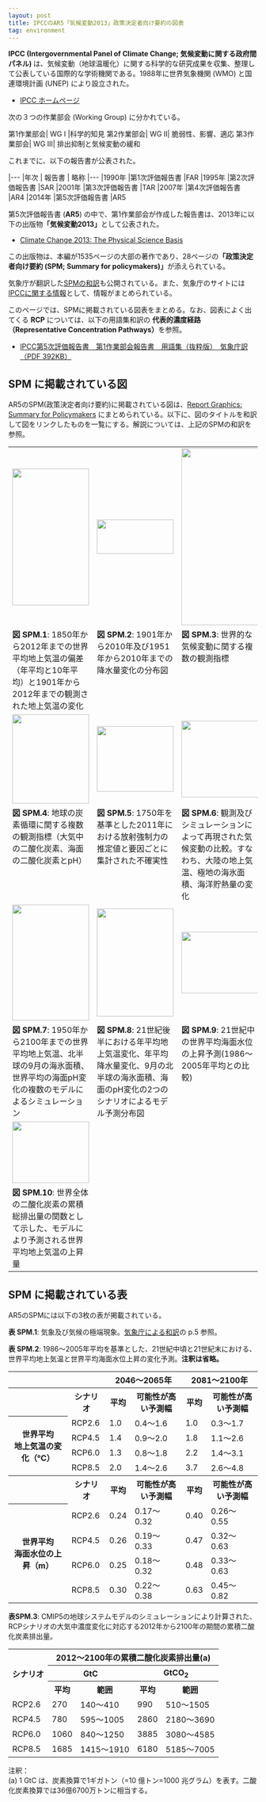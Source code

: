 ```yaml
---
layout: post
title: IPCCのAR5「気候変動2013」政策決定者向け要約の図表
tag: environment
---
```

<strong>IPCC (Intergovernmental Panel of Climate Change; 気候変動に関する政府間パネル) </strong>は、気候変動（地球温暖化）に関する科学的な研究成果を収集、整理して公表している国際的な学術機関である。1988年に世界気象機関 (WMO) と国連環境計画 (UNEP) により設立された。

- [IPCC ホームページ](http://www.ipcc.ch/)

次の３つの作業部会 (Working Group) に分かれている。

第1作業部会| WG I |科学的知見
第2作業部会| WG II| 脆弱性、影響、適応
第3作業部会| WG III| 排出抑制と気候変動の緩和

これまでに、以下の報告書が公表された。

|---
|年次 | 報告書 | 略称
|---
|1990年 |第1次評価報告書 |FAR
|1995年 |第2次評価報告書 |SAR
|2001年 |第3次評価報告書 |TAR
|2007年 |第4次評価報告書 |AR4
|2014年 |第5次評価報告書 |AR5

第5次評価報告書 (<strong>AR5</strong>) の中で、第1作業部会が作成した報告書は、2013年に以下の出版物<strong>「気候変動2013」</strong>として公表された。

- [Climate Change 2013: The Physical Science Basis](http://www.climatechange2013.org/)

この出版物は、本編が1535ページの大部の著作であり、28ページの<strong>「政策決定者向け要約 (SPM; Summary for policymakers)」</strong>が添えられている。

気象庁が翻訳した[SPMの和訳](http://www.climatechange2013.org/images/report/WG1AR5_SPM_brochure_jp.pdf)も公開されている。また、気象庁のサイトには[IPCCに関する情報](http://www.data.jma.go.jp/cpdinfo/ipcc/index.html)として、情報がまとめられている。

このページでは、SPMに掲載されている図表をまとめる。なお、図表によく出てくる <strong>RCP</strong> については、以下の用語集和訳の <strong>代表的濃度経路（Representative Concentration Pathways）</strong>を参照。

- [IPCC第5次評価報告書　第1作業部会報告書　用語集（抜粋版）　気象庁訳（PDF 392KB）](http://www.data.jma.go.jp/cpdinfo/ipcc/ar5/ipcc_ar5_wg1_glossary_jpn.pdf)

## SPM に掲載されている図 ##

AR5のSPM(政策決定者向け要約)に掲載されている図は、[Report Graphics: Summary for Policymakers](http://www.climatechange2013.org/report/reports-graphic/report-graphics/) にまとめられている。以下に、図のタイトルを和訳して図をリンクしたものを一覧にする。解説については、上記のSPMの和訳を参照。

<table>
  <tr>
   <td>
    <p>
     <a href="http://www.climatechange2013.org/images/figures/WGI_AR5_FigSPM-1.jpg"><img alt="" src="http://www.climatechange2013.org/images/made/images/figures/WGI_AR5_FigSPM-1-thumb_155_276_70.jpg" style="width:155; height:276; " /></a></p>
   </td>
   <td>
    <a href="http://www.climatechange2013.org/images/figures/WGI_AR5_FigSPM-2.jpg"><img alt="" src="http://www.climatechange2013.org/images/made/images/figures/WGI_AR5_FigSPM-2-thumb_155_69_70.jpg" style="width:155; height:69; " /></a></td>
   <td>
    <a href="http://www.climatechange2013.org/images/figures/WGI_AR5_FigSPM-3.jpg"><img alt="" src="http://www.climatechange2013.org/images/made/images/figures/WGI_AR5_FigSPM-3-thumb_155_357_70.jpg" style="width:155; height:357; " /></a></td>
  </tr>
  <tr>
   <td valign="top">
    <strong>図 SPM.1</strong>: 1850年から2012年までの世界平均地上気温の偏差（年平均と10年平均）と1901年から2012年までの観測された地上気温の変化</td>
   <td valign="top">
    <strong>図 SPM.2</strong>: 1901年から2010年及び1951年から2010年までの降水量変化の分布図</td>
   <td valign="top">
    <strong>図 SPM.3</strong>: 世界的な気候変動に関する複数の観測指標</td>
  </tr>
  <tr>
   <td>
    <a href="http://www.climatechange2013.org/images/figures/WGI_AR5_FigSPM-4.jpg"><img alt="" src="http://www.climatechange2013.org/images/made/images/figures/WGI_AR5_FigSPM-4-thumb_155_180_70.jpg" style="width:155; height:180; " /></a></td>
   <td>
    <a href="http://www.climatechange2013.org/images/figures/WGI_AR5_FigSPM-5.jpg"><img alt="" src="http://www.climatechange2013.org/images/made/images/figures/WGI_AR5_FigSPM-5-thumb_155_132_70.jpg" style="width:155; height:132; " /></a></td>
   <td>
    <a href="http://www.climatechange2013.org/images/figures/WGI_AR5_FigSPM-6.jpg"><img alt="" src="http://www.climatechange2013.org/images/made/images/figures/WGI_AR5_FigSPM-6-thumb_155_155_70.jpg" style="width:155; height:155; " /></a></td>
  </tr>
  <tr>
   <td valign="top">
    <strong>図 SPM.4</strong>: 地球の炭素循環に関する複数の観測指標（大気中の二酸化炭素、海面の二酸化炭素とpH）</td>
   <td valign="top">
    <strong>図 SPM.5</strong>: 1750年を基準とした2011年における放射強制力の推定値と要因ごとに集計された不確実性</td>
   <td valign="top">
    <strong>図 SPM.6</strong>: 観測及びシミュレーションによって再現された気候変動の比較。すなわち、大陸の地上気温、極地の海氷面積、海洋貯熱量の変化</td>
  </tr>
  <tr>
   <td>
    <a href="http://www.climatechange2013.org/images/figures/WGI_AR5_FigSPM-7.jpg"><img alt="" src="http://www.climatechange2013.org/images/made/images/figures/WGI_AR5_FigSPM-7-thumb_155_234_70.jpg" style="width:155; height:234; " /></a></td>
   <td>
    <a href="http://www.climatechange2013.org/images/figures/WGI_AR5_FigSPM-8.jpg"><img alt="" src="http://www.climatechange2013.org/images/made/images/figures/WGI_AR5_FigSPM-8-thumb_155_218_70.jpg" style="width:155; height:218; " /></a></td>
   <td>
    <a href="http://www.climatechange2013.org/images/figures/WGI_AR5_FigSPM-9.jpg"><img alt="" src="http://www.climatechange2013.org/images/made/images/figures/WGI_AR5_FigSPM-9-thumb_155_124_70.jpg" style="width:155; height:124; " /></a></td>
  </tr>
  <tr>
   <td valign="top">
    <strong>図 SPM.7</strong>: 1950年から2100年までの世界平均地上気温、北半球の9月の海氷面積、世界平均の海面pH変化の複数のモデルによるシミュレーション</td>
   <td valign="top">
    <strong>図 SPM.8</strong>: 21世紀後半における年平均地上気温変化、年平均降水量変化、9月の北半球の海氷面積、海面のpH変化の2つのシナリオによるモデル予測分布図</td>
   <td valign="top">
    <strong>図 SPM.9</strong>: 21世紀中の世界平均海面水位の上昇予測(1986～2005年平均との比較)</td>
  </tr>
  <tr>
   <td>
    <a href="http://www.climatechange2013.org/images/figures/WGI_AR5_FigSPM-10.jpg"><img alt="" src="http://www.climatechange2013.org/images/made/images/figures/WGI_AR5_FigSPM-10-thumb_155_124_70.jpg" style="width:155; height:124; " /></a></td>
  </tr>
  <tr>
   <td valign="top">
    <strong>図 SPM.10</strong>: 世界全体の二酸化炭素の累積総排出量の関数として示した、モデルにより予測される世界平均地上気温の上昇量</td>
  </tr>
</table>

## SPM に掲載されている表 ##

AR5のSPMには以下の3枚の表が掲載されている。

<strong>表 SPM.1</strong>: 気象及び気候の極端現象。<a href="http://www.data.jma.go.jp/cpdinfo/ipcc/ar5/ipcc_ar5_wg1_spm_jpn.pdf">気象庁による和訳</a>の p.5 参照。

<strong>表 SPM.2</strong>: 1986～2005年平均を基準とした、21世紀中頃と21世紀末における、世界平均地上気温と世界平均海面水位上昇の変化予測。<strong>注釈は省略。</strong>

<table>
<tr>
  <th colspan="2"></th>
  <th colspan="2">2046～2065年</th>
  <th colspan="2">2081～2100年</th>
</tr>
<tr>
  <th></th>
  <th>シナリオ</th>
  <th>平均</th>
  <th>可能性が高い予測幅</th>
  <th>平均</th>
  <th>可能性が高い予測幅</th>
</tr>
<tr>
<th rowspan="4">世界平均<br />
地上気温の変化（℃）</th>
<td>RCP2.6</td>
<td>1.0</td>
<td>0.4～1.6</td>
<td>1.0</td>
<td>0.3～1.7</td>
</tr>
<tr>
<td>RCP4.5</td>
<td>1.4</td>
<td>0.9～2.0</td>
<td>1.8</td>
<td>1.1～2.6</td>
</tr>
<tr>
<td>RCP6.0</td>
<td>1.3</td>
<td>0.8～1.8</td>
<td>2.2</td>
<td>1.4～3.1</td>
</tr>
<tr>
<td>RCP8.5</td>
<td>2.0</td>
<td>1.4～2.6</td>
<td>3.7</td>
<td>2.6～4.8</td>
</tr>
<tr>
  <th></th>
  <th>シナリオ</th>
  <th>平均</th>
  <th>可能性が高い予測幅</th>
  <th>平均</th>
  <th>可能性が高い予測幅</th>
</tr>
<tr>
  <th rowspan="4">世界平均<br />
海面水位の上昇（m）</th>
  <td>RCP2.6</td>
<td>0.24</td>
<td>0.17～0.32</td>
<td>0.40</td>
<td>0.26～0.55</td>
</tr>
<tr>
  <td>RCP4.5</td>
<td>0.26</td>
<td>0.19～0.33</td>
<td>0.47</td>
<td>0.32～0.63</td>
</tr>
<tr>
  <td>RCP6.0</td>
<td>0.25</td>
<td>0.18～0.32</td>
<td>0.48</td>
<td>0.33～0.63</td>
</tr>
<tr>
  <td>RCP8.5</td>
<td>0.30</td>
<td>0.22～0.38</td>
<td>0.63</td>
<td>0.45～0.82</td>
</tr>
</table>

<strong>表SPM.3</strong>: CMIP5の地球システムモデルのシミュレーションにより計算された、RCPシナリオの大気中濃度変化に対応する2012年から2100年の期間の累積二酸化炭素排出量。

<table>
<tr>
<th rowspan="3">シナリオ</th>
<th colspan="4">2012～2100年の累積二酸化炭素排出量(a)</th>
</tr>
<tr>
<th colspan="2">GtC</th>
<th colspan="2">GtCO<sub>2</sub></th>
</tr>
<tr>
<th>平均</th>
<th>範囲</th>
<th>平均</th>
<th>範囲</th>
</tr>
<tr>
<td>RCP2.6</td>
<td>270</td>
<td>140～410</td>
<td>990</td>
<td>510～1505</td>
</tr>
<tr>
<td>RCP4.5</td>
<td>780</td>
<td>595～1005</td>
<td>2860</td>
<td>2180～3690</td>
</tr>
<tr>
<td>RCP6.0</td>
<td>1060</td>
<td>840～1250</td>
<td>3885</td>
<td>3080～4585</td>
</tr>
<tr>
<td>RCP8.5</td>
<td>1685</td>
<td>1415～1910</td>
<td>6180</td>
<td>5185～7005</td>
</tr>
</table>

注釈：<br />
(a) 1 GtC は、炭素換算で1ギガトン（=10 億トン=1000 兆グラム）を表す。二酸化炭素換算では36億6700万トンに相当する。
